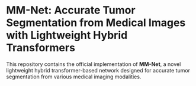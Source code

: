 # MM-Net: Accurate Tumor Segmentation from Medical Images with Lightweight Hybrid Transformers

This repository contains the official implementation of **MM-Net**, a novel lightweight hybrid transformer-based network designed for accurate tumor segmentation from various medical imaging modalities.
